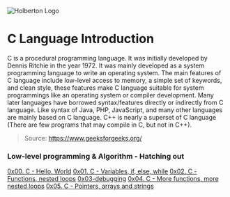 ![Holberton Logo](https://www.exponcapital.com/wp-content/uploads/2017/10/holberton-1.png)

# C Language Introduction

C is a procedural programming language. It was initially developed by Dennis Ritchie in the year 1972. It was mainly developed as a system programming language to write an operating system. The main features of C language include low-level access to memory, a simple set of keywords, and clean style, these features make C language suitable for system programmings like an operating system or compiler development.
Many later languages have borrowed syntax/features directly or indirectly from C language. Like syntax of Java, PHP, JavaScript, and many other languages are mainly based on C language. C++ is nearly a superset of C language (There are few programs that may compile in C, but not in C++). 
> Source: https://www.geeksforgeeks.org/

### Low-level programming & Algorithm - Hatching out 
[0x00. C - Hello, World](https://github.com/ezedksl/holbertonschool-low_level_programming/tree/master/0x00-hello_world)
[0x01. C - Variables, if, else, while](https://github.com/ezedksl/holbertonschool-low_level_programming/tree/master/0x00-hello_world)
[0x02. C - Functions, nested loops](https://github.com/ezedksl/holbertonschool-low_level_programming/tree/master/0x00-hello_world)
[0x03-debugging](https://github.com/ezedksl/holbertonschool-low_level_programming/tree/master/0x00-hello_world)
[0x04. C - More functions, more nested loops](https://github.com/ezedksl/holbertonschool-low_level_programming/tree/master/0x00-hello_world)
[0x05. C - Pointers, arrays and strings](https://github.com/ezedksl/holbertonschool-low_level_programming/tree/master/0x00-hello_world)
